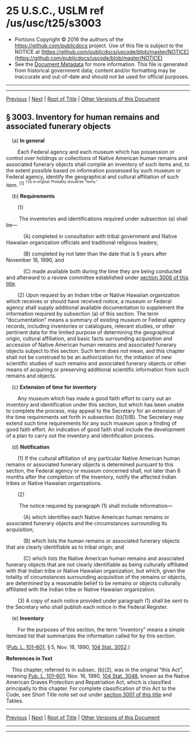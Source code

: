 ---
---

# 25 U.S.C., USLM ref /us/usc/t25/s3003

* Portions Copyright © 2016 the authors of the https://github.com/publicdocs project.
  Use of this file is subject to the NOTICE at [https://github.com/publicdocs/uscode/blob/master/NOTICE](https://github.com/publicdocs/uscode/blob/master/NOTICE)
* See the [Document Metadata](././../../../..//README.md) for more information.
  This file is generated from historical government data; content and/or formatting may be inaccurate and out-of-date and should not be used for official purposes.

----------
----------

[Previous](./../../../..//us/usc/t25/ch32/m__us_usc_t25_s3002.md) | [Next](./../../../..//us/usc/t25/ch32/m__us_usc_t25_s3004.md) | [Root of Title](./../../../../) | [Other Versions of this Document](https://publicdocs.github.io/go/links?ns=uslm&ref=%2Fus%2Fusc%2Ft25%2Fs3003)

## § 3003. Inventory for human remains and associated funerary objects

    (a) __In general__ 

        Each Federal agency and each museum which has possession or control over holdings or collections of Native American human remains and associated funerary objects shall compile an inventory of such items and, to the extent possible based on information possessed by such museum or Federal agency, identify the geographical and cultural affiliation of such item. <sup>\[1\]</sup>  <sup><sup> 1 So in original. Probably should be “items.” </sup></sup> 

    (b) __Requirements__ 

        (1)

         The inventories and identifications required under subsection (a) shall be—

            (A) completed in consultation with tribal government and Native Hawaiian organization officials and traditional religious leaders;

            (B) completed by not later than the date that is 5 years after November 16, 1990, and

            (C) made available both during the time they are being conducted and afterward to a review committee established under [section 3006 of this title][/us/usc/t25/s3006].

        (2) Upon request by an Indian tribe or Native Hawaiian organization which receives or should have received notice, a museum or Federal agency shall supply additional available documentation to supplement the information required by subsection (a) of this section. The term “documentation” means a summary of existing museum or Federal agency records, including inventories or catalogues, relevant studies, or other pertinent data for the limited purpose of determining the geographical origin, cultural affiliation, and basic facts surrounding acquisition and accession of Native American human remains and associated funerary objects subject to this section. Such term does not mean, and this chapter shall not be construed to be an authorization for, the initiation of new scientific studies of such remains and associated funerary objects or other means of acquiring or preserving additional scientific information from such remains and objects.

    (c) __Extension of time for inventory__ 

        Any museum which has made a good faith effort to carry out an inventory and identification under this section, but which has been unable to complete the process, may appeal to the Secretary for an extension of the time requirements set forth in subsection (b)(1)(B). The Secretary may extend such time requirements for any such museum upon a finding of good faith effort. An indication of good faith shall include the development of a plan to carry out the inventory and identification process.

    (d) __Notification__ 

        (1) If the cultural affiliation of any particular Native American human remains or associated funerary objects is determined pursuant to this section, the Federal agency or museum concerned shall, not later than 6 months after the completion of the inventory, notify the affected Indian tribes or Native Hawaiian organizations.

        (2)

         The notice required by paragraph (1) shall include information—

            (A) which identifies each Native American human remains or associated funerary objects and the circumstances surrounding its acquisition;

            (B) which lists the human remains or associated funerary objects that are clearly identifiable as to tribal origin; and

            (C) which lists the Native American human remains and associated funerary objects that are not clearly identifiable as being culturally affiliated with that Indian tribe or Native Hawaiian organization, but which, given the totality of circumstances surrounding acquisition of the remains or objects, are determined by a reasonable belief to be remains or objects culturally affiliated with the Indian tribe or Native Hawaiian organization.

        (3) A copy of each notice provided under paragraph (1) shall be sent to the Secretary who shall publish each notice in the Federal Register.

    (e) __Inventory__ 

        For the purposes of this section, the term “inventory” means a simple itemized list that summarizes the information called for by this section.

([Pub. L. 101–601][/us/pl/101/601], § 5, Nov. 16, 1990, [104 Stat. 3052][/us/stat/104/3052].)

 __References in Text__ 

    This chapter, referred to in subsec. (b)(2), was in the original “this Act”, meaning [Pub. L. 101–601][/us/pl/101/601], Nov. 16, 1990, [104 Stat. 3048][/us/stat/104/3048], known as the Native American Graves Protection and Repatriation Act, which is classified principally to this chapter. For complete classification of this Act to the Code, see Short Title note set out under [section 3001 of this title][/us/usc/t25/s3001] and Tables.

----------

[Previous](./../../../..//us/usc/t25/ch32/m__us_usc_t25_s3002.md) | [Next](./../../../..//us/usc/t25/ch32/m__us_usc_t25_s3004.md) | [Root of Title](./../../../../) | [Other Versions of this Document](https://publicdocs.github.io/go/links?ns=uslm&ref=%2Fus%2Fusc%2Ft25%2Fs3003)

----------
----------

[/us/usc/t25/s3006]: https://publicdocs.github.io/go/links?ns=uslm&ref=%2Fus%2Fusc%2Ft25%2Fs3006
[/us/pl/101/601]: https://publicdocs.github.io/go/links?ns=uslm&ref=%2Fus%2Fpl%2F101%2F601
[/us/stat/104/3052]: https://publicdocs.github.io/go/links?ns=uslm&ref=%2Fus%2Fstat%2F104%2F3052
[/us/pl/101/601]: https://publicdocs.github.io/go/links?ns=uslm&ref=%2Fus%2Fpl%2F101%2F601
[/us/stat/104/3048]: https://publicdocs.github.io/go/links?ns=uslm&ref=%2Fus%2Fstat%2F104%2F3048
[/us/usc/t25/s3001]: https://publicdocs.github.io/go/links?ns=uslm&ref=%2Fus%2Fusc%2Ft25%2Fs3001


